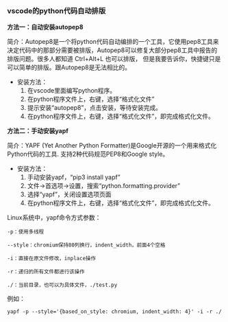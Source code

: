 ### vscode的python代码自动排版 ###
**方法一：自动安装autopep8**

简介：Autopep8是一个将python代码自动编排的一个工具，它使用pep8工具来决定代码中的那部分需要被排版，Autopep8可以修复大部分pep8工具中报告的排版问题。很多人都知道  Ctrl+Alt+L 也可以排版， 但是我要告诉你，快捷键只是可以简单的排版。跟Autopep8是无法相比的。

- 安装方法：
	1. 在vscode里面编写python程序。
	2. 在python程序文件上，右键，选择“格式化文件”
	3. 提示安装“autopep8”，点击安装，等待安装完成。
	4. 在python程序文件上，右键，选择“格式化文件”，即完成格式化文件。

**方法二：手动安装yapf**

简介：YAPF (Yet Another Python Formatter)是Google开源的一个用来格式化Python代码的工具. 支持2种代码规范PEP8和Google style。

- 安装方法：
	1. 手动安装yapf，“pip3 install yapf”
	2. 文件->首选项->设置，搜索“python.formatting.provider”
	3. 选择“yapf”，关闭设置选项页面
	4. 在python程序文件上，右键，选择“格式化文件”，即完成格式化文件。




Linux系统中，yapf命令方式参数：

	-p：使用多线程
	
	--style：chromium保持80列换行，indent_width，前面4个空格
	
	-i：直接在原文件修改，inplace操作
	
	-r：递归的所有文件都进行该操作
	
	./：当前目录，也可以为具体文件，./test.py

例如：

	yapf -p --style='{based_on_style: chromium, indent_width: 4}' -i -r ./
